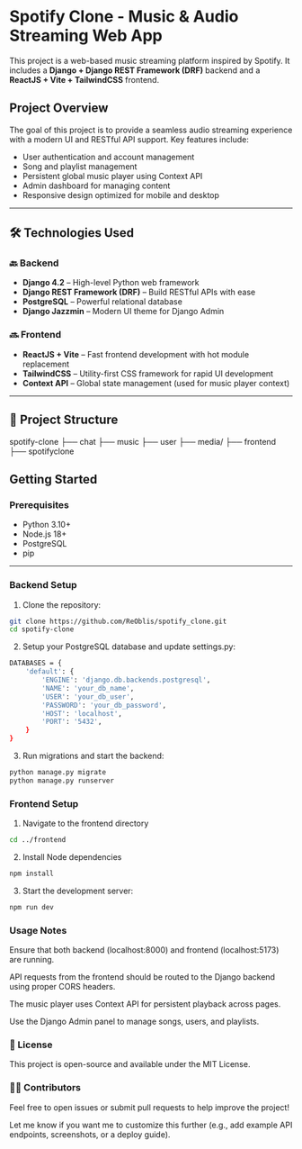 
#  Spotify Clone - Music & Audio Streaming Web App

This project is a web-based music streaming platform inspired by Spotify. It includes a **Django + Django REST Framework (DRF)** backend and a **ReactJS + Vite + TailwindCSS** frontend.

##  Project Overview

The goal of this project is to provide a seamless audio streaming experience with a modern UI and RESTful API support. Key features include:
- User authentication and account management
- Song and playlist management
- Persistent global music player using Context API
- Admin dashboard for managing content
- Responsive design optimized for mobile and desktop

---

## 🛠 Technologies Used

### 🔙 Backend
- **Django 4.2** – High-level Python web framework
- **Django REST Framework (DRF)** – Build RESTful APIs with ease
- **PostgreSQL** – Powerful relational database
- **Django Jazzmin** – Modern UI theme for Django Admin

### 🔜 Frontend
- **ReactJS + Vite** – Fast frontend development with hot module replacement
- **TailwindCSS** – Utility-first CSS framework for rapid UI development
- **Context API** – Global state management (used for music player context)

---

## 📁 Project Structure

spotify-clone
├── chat
├── music
├── user
├── media/
├── frontend
├── spotifyclone
##  Getting Started

### Prerequisites

- Python 3.10+
- Node.js 18+
- PostgreSQL
- pip

---

###  Backend Setup

1. Clone the repository:
```bash
git clone https://github.com/ReOblis/spotify_clone.git
cd spotify-clone
```
2. Setup your PostgreSQL database and update settings.py:
```bash
DATABASES = {
    'default': {
        'ENGINE': 'django.db.backends.postgresql',
        'NAME': 'your_db_name',
        'USER': 'your_db_user',
        'PASSWORD': 'your_db_password',
        'HOST': 'localhost',
        'PORT': '5432',
    }
}
```
3. Run migrations and start the backend:
```bash
python manage.py migrate
python manage.py runserver
```
###  Frontend Setup
1. Navigate to the frontend directory
```bash
cd ../frontend
```
2. Install Node dependencies
```bash
npm install

```
3. Start the development server:
```bash
npm run dev

```
### Usage Notes
Ensure that both backend (localhost:8000) and frontend (localhost:5173) are running.

API requests from the frontend should be routed to the Django backend using proper CORS headers.

The music player uses Context API for persistent playback across pages.

Use the Django Admin panel to manage songs, users, and playlists.

### 📄 License
This project is open-source and available under the MIT License.
### 🙋‍♂️ Contributors
Feel free to open issues or submit pull requests to help improve the project!

Let me know if you want me to customize this further (e.g., add example API endpoints, screenshots, or a  deploy guide).

